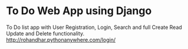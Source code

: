 # To Do Web App using Django
To Do list app with User Registration, Login, Search and full Create Read Update and Delete functionality.
http://rohandhar.pythonanywhere.com/login/
